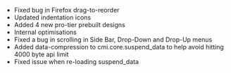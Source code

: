 * Fixed bug in Firefox drag-to-reorder
* Updated indentation icons
* Added 4 new pro-tier prebuilt designs
* Internal optimisations 
* Fixed a bug in scrolling in Side Bar, Drop-Down and Drop-Up menus
* Added data-compression to cmi.core.suspend_data to help avoid hitting 4000 byte api limit
* Fixed issue when re-loading suspend_data
